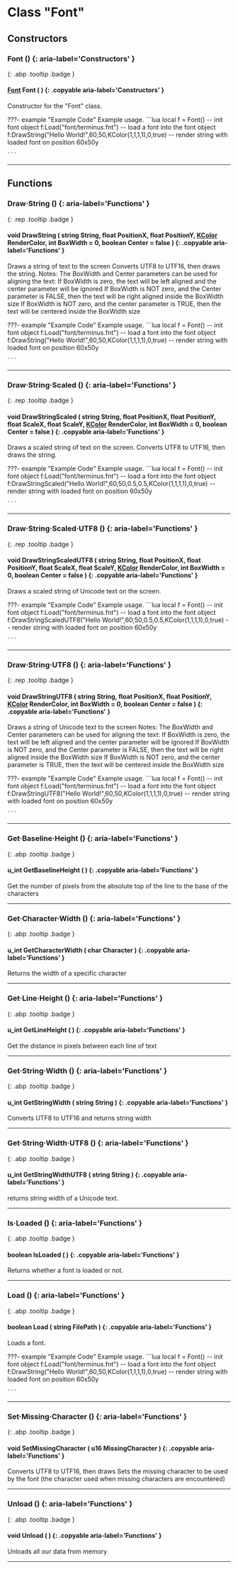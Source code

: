 # Class "Font"
## Constructors
### Font () {: aria-label='Constructors' }
[ ](#){: .abp .tooltip .badge }
#### [Font](../Font) Font ( ) {: .copyable aria-label='Constructors' }

Constructor for the "Font" class.

???- example "Example Code"
    Example usage.
    ```lua 
    local f = Font() -- init font object
    f:Load("font/terminus.fnt") -- load a font into the font object
    f:DrawString("Hello World!",60,50,KColor(1,1,1,1),0,true) -- render string with loaded font on position 60x50y
    
    ```

___ 
## Functions
### Draw·String () {: aria-label='Functions' }
[ ](#){: .rep .tooltip .badge }
#### void DrawString ( string String, float PositionX, float PositionY, [KColor](../KColor) RenderColor, int BoxWidth = 0, boolean Center = false ) {: .copyable aria-label='Functions' }
Draws a string of text to the screen
Converts UTF8 to UTF16, then draws the string. 
Notes: The BoxWidth and Center parameters can be used for aligning the text: If BoxWidth is zero, the text will be left aligned and the center parameter will be ignored If BoxWidth is NOT zero, and the Center parameter is FALSE, then the text will be right aligned inside the BoxWidth size If BoxWidth is NOT zero, and the center parameter is TRUE, then the text will be centered inside the BoxWidth size 

???- example "Example Code"
    Example usage.
    ```lua 
    local f = Font() -- init font object
    f:Load("font/terminus.fnt") -- load a font into the font object
    f:DrawString("Hello World!",60,50,KColor(1,1,1,1),0,true) -- render string with loaded font on position 60x50y
    
    ```

___ 
### Draw·String·Scaled () {: aria-label='Functions' }
[ ](#){: .rep .tooltip .badge }
#### void DrawStringScaled ( string String, float PositionX, float PositionY, float ScaleX, float ScaleY, [KColor](../KColor) RenderColor, int BoxWidth = 0, boolean Center = false ) {: .copyable aria-label='Functions' }
Draws a scaled string of text on the screen.
Converts UTF8 to UTF16, then draws the string. 

???- example "Example Code"
    Example usage.
    ```lua 
    local f = Font() -- init font object
    f:Load("font/terminus.fnt") -- load a font into the font object
    f:DrawStringScaled("Hello World!",60,50,0.5,0.5,KColor(1,1,1,1),0,true) -- render string with loaded font on position 60x50y
    
    ```

___ 
### Draw·String·Scaled·UTF8 () {: aria-label='Functions' }
[ ](#){: .rep .tooltip .badge }
#### void DrawStringScaledUTF8 ( string String, float PositionX, float PositionY, float ScaleX, float ScaleY, [KColor](../KColor) RenderColor, int BoxWidth = 0, boolean Center = false ) {: .copyable aria-label='Functions' }
Draws a scaled string of Unicode text on the screen.

???- example "Example Code"
    Example usage.
    ```lua 
    local f = Font() -- init font object
    f:Load("font/terminus.fnt") -- load a font into the font object
    f:DrawStringScaledUTF8("Hello World!",60,50,0.5,0.5,KColor(1,1,1,1),0,true) -- render string with loaded font on position 60x50y
    
    ```

___ 
### Draw·String·UTF8 () {: aria-label='Functions' }
[ ](#){: .rep .tooltip .badge }
#### void DrawStringUTF8 ( string String, float PositionX, float PositionY, [KColor](../KColor) RenderColor, int BoxWidth = 0, boolean Center = false ) {: .copyable aria-label='Functions' }
Draws a string of Unicode text to the screen
Notes: The BoxWidth and Center parameters can be used for aligning the text: If BoxWidth is zero, the text will be left aligned and the center parameter will be ignored If BoxWidth is NOT zero, and the Center parameter is FALSE, then the text will be right aligned inside the BoxWidth size If BoxWidth is NOT zero, and the center parameter is TRUE, then the text will be centered inside the BoxWidth size 

???- example "Example Code"
    Example usage.
    ```lua 
    local f = Font() -- init font object
    f:Load("font/terminus.fnt") -- load a font into the font object
    f:DrawStringUTF8("Hello World!",60,50,KColor(1,1,1,1),0,true) -- render string with loaded font on position 60x50y
    
    ```

___ 
### Get·Baseline·Height () {: aria-label='Functions' }
[ ](#){: .abp .tooltip .badge }
#### u_int GetBaselineHeight ( ) {: .copyable aria-label='Functions' }
Get the number of pixels from the absolute top of the line to the base of the characters 
___ 
### Get·Character·Width () {: aria-label='Functions' }
[ ](#){: .abp .tooltip .badge }
#### u_int GetCharacterWidth ( char Character ) {: .copyable aria-label='Functions' }
Returns the width of a specific character 
___ 
### Get·Line·Height () {: aria-label='Functions' }
[ ](#){: .abp .tooltip .badge }
#### u_int GetLineHeight ( ) {: .copyable aria-label='Functions' }
Get the distance in pixels between each line of text 
___ 
### Get·String·Width () {: aria-label='Functions' }
[ ](#){: .abp .tooltip .badge }
#### u_int GetStringWidth ( string String ) {: .copyable aria-label='Functions' }
Converts UTF8 to UTF16 and returns string width
___ 
### Get·String·Width·UTF8 () {: aria-label='Functions' }
[ ](#){: .abp .tooltip .badge }
#### u_int GetStringWidthUTF8 ( string String ) {: .copyable aria-label='Functions' }
returns string width of a Unicode text. 
___ 
### Is·Loaded () {: aria-label='Functions' }
[ ](#){: .abp .tooltip .badge }
#### boolean IsLoaded ( ) {: .copyable aria-label='Functions' }
Returns whether a font is loaded or not. 
___ 
### Load () {: aria-label='Functions' }
[ ](#){: .abp .tooltip .badge }
#### boolean Load ( string FilePath ) {: .copyable aria-label='Functions' }
Loads a font. 

???- example "Example Code"
    Example usage.
    ```lua 
    local f = Font() -- init font object
    f:Load("font/terminus.fnt") -- load a font into the font object
    f:DrawString("Hello World!",60,50,KColor(1,1,1,1),0,true) -- render string with loaded font on position 60x50y
    
    ```

___ 
### Set·Missing·Character () {: aria-label='Functions' }
[ ](#){: .abp .tooltip .badge }
#### void SetMissingCharacter ( u16 MissingCharacter ) {: .copyable aria-label='Functions' }
Converts UTF8 to UTF16, then draws
Sets the missing character to be used by the font (the character used when missing characters are encountered) 
___ 
### Unload () {: aria-label='Functions' }
[ ](#){: .abp .tooltip .badge }
#### void Unload ( ) {: .copyable aria-label='Functions' }
Unloads all our data from memory 
___ 
